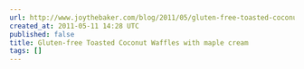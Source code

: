```yaml
---
url: http://www.joythebaker.com/blog/2011/05/gluten-free-toasted-coconut-waffles-with-maple-cream/
created_at: 2011-05-11 14:28 UTC
published: false
title: Gluten-free Toasted Coconut Waffles with maple cream
tags: []
---
```



